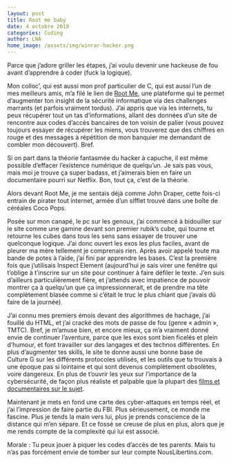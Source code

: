 ```yaml
---
layout: post
title: Root me baby
date: 4 octobre 2019
categories: Coding
author: LNA
home_image: /assets/img/winrar-hacker.png
---
```

Parce que j’adore griller les étapes, j’ai voulu devenir une hackeuse de fou avant d’apprendre à coder (fuck la logique). 

Mon colloc’, qui est aussi mon prof particulier de C, qui est aussi l’un de mes meilleurs amis, m’a filé le lien de <a href="https://www.root-me.org/">Root Me</a>, une plateforme qui te permet d’augmenter ton insight de la sécurité informatique via des challenges marrants (et parfois vraiment tordus). J’ai appris que via les internets, tu peux récupérer tout un tas d’informations, allant des données d’un site de rencontre aux codes d’accès bancaires de ton voisin de palier (vous pouvez toujours essayer de récupérer les miens, vous trouverez que des chiffres en rouge et des messages à répétition de mon banquier me demandant de combler mon découvert). Bref. 

Si on part dans la théorie fantasmée du hacker à capuche, il est même possible d’effacer l’existence numérique de quelqu’un. Je sais pas vous, mais moi je trouve ça super badass, et j’aimerais bien en faire un documentaire pourri sur Netflix. Bon, tout ça, c’est de la théorie. 

Alors devant Root Me, je me sentais déjà comme John Draper, cette fois-ci entrain de pirater tout internet, armée d’un sifflet trouvé dans une boîte de céréales Coco Pops.

Posée sur mon canapé, le pc sur les genoux, j’ai commencé à bidouiller sur le site comme une gamine devant son premier rubik’s cube, qui tourne et retourne les cubes dans tous les sens sans essayer de trouver une quelconque logique. J’ai donc ouvert les exos les plus faciles, avant de pleurer ma mère tellement je comprenais rien. Après avoir appelé toute ma bande de potes à l’aide, j’ai fini par apprendre les bases. C’est la première fois que j’utilisais Inspect Element (aujourd’hui je sais virer une fenêtre qui t’oblige à t’inscrire sur un site pour continuer à faire défiler le texte. J’en suis d’ailleurs particulièrement fière, et j’attends avec impatience de pouvoir montrer ça à quelqu’un que ça impressionnerait, et de prendre ma tête complètement blasée comme si c’était le truc le plus chiant que j’avais dû faire de la journée). 

J’ai connu mes premiers émois devant des algorithmes de hachage, j’ai fouillé du HTML, et j’ai cracké des mots de passe de fou (genre « admin », TMTC). Bref, je m’amuse bien, et encore mieux, ça m’a vraiment donné envie de continuer l’aventure, parce que les exos sont bien ficelés et plein d’humour, et font travailler sur des langages et des technos différentes. En plus d’augmenter tes skills, le site te donne aussi une bonne base de Culture G sur les différents protocoles utilisés, et les outils que tu trouvais à une époque pas si lointaine et qui sont devenus complètement obsolètes, voire dangereux. En plus de t’ouvrir les yeux sur l’importance de la cybersécurité, de façon plus réaliste et palpable que la plupart des <a href="https://nolife.style/randoming/le-fail-du-hacking-au-cinema"> films et documentaires sur le sujet</a>. 

Maintenant je mets en fond une carte des cyber-attaques en temps réel, et j’ai l’impression de faire partie du FBI. Plus sérieusement, ce monde me fascine. Plus je tends la main vers lui, plus je prends conscience de la distance qui m’en sépare. Et ce fossé se creuse de plus en plus, alors que je me rends compte de la complexité qui lui est associé. 

<p class="morale">Morale : Tu peux jouer à piquer les codes d’accès de tes parents. Mais tu n’as pas forcément envie de tomber sur leur compte NousLibertins.com. </p>